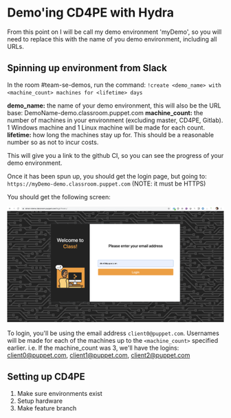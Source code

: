 # Demo'ing CD4PE with Hydra

From this point on I will be call my demo environment 'myDemo', so you will need to replace this with the name of you demo environment, including all URLs.

## Spinning up environment from Slack

In the room #team-se-demos, run the command:
`!create <demo_name> with <machine_count> machines for <lifetime> days`

**demo_name:** the name of your demo environment, this will also be the URL base: DemoName-demo.classroom.puppet.com
**machine_count:** the number of machines in your environment (excluding master, CD4PE, Gitlab). 1 Windows machine and 1 Linux machine will be made for each count.
**lifetime:** how long the machines stay up for. This should be a reasonable number so as not to incur costs.

This will give you a link to the github CI, so you can see the progress of your demo environment.

Once it has been spun up, you should get the login page, but going to: `https://myDemo-demo.classroom.puppet.com`  (NOTE: it must be HTTPS)

You should get the following screen:

![Login page](images/Login_screen.png)

To login, you'll be using the email address `client0@puppet.com`. Usernames will be made for each of the machines up to the `<machine_count>` specified earlier.
i.e. If the machine_count was 3, we'll have the logins: client0@puppet.com, client1@puppet.com, client2@puppet.com

## Setting up CD4PE

1. Make sure environments exist
2. Setup hardware
3. Make feature branch
